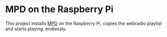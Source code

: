# MPD on the Raspberry Pi

This project installs [MPD](https://www.musicpd.org/) on the Raspberry Pi, copies the webradio playlist and starts playing. endlessly.
